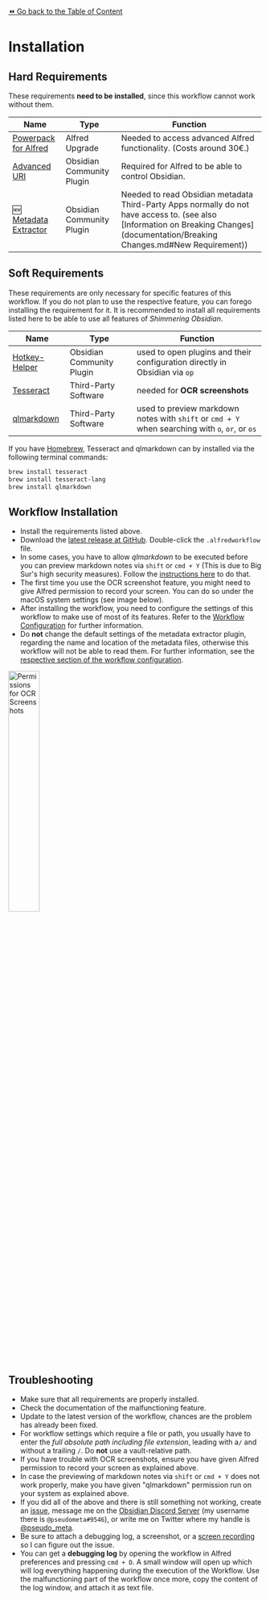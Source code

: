 [⏪ Go back to the Table of Content](README.md#Feature%20Overview)

# Installation

## Hard Requirements
These requirements **need to be installed**, since this workflow cannot work without them.

| Name                                                                       | Type                      | Function                                                                                                                                                                          |
| -------------------------------------------------------------------------- | ------------------------- | --------------------------------------------------------------------------------------------------------------------------------------------------------------------------------- |
| [Powerpack for Alfred](https://www.alfredapp.com/powerpack/)               | Alfred Upgrade            | Needed to access advanced Alfred functionality. (Costs around 30€.)                                                                                                               |
| [Advanced URI](https://github.com/Vinzent03/obsidian-advanced-uri)         | Obsidian Community Plugin | Required for Alfred to be able to control Obsidian.                                                                                                                               |
| 🆕 [Metadata Extractor](https://github.com/kometenstaub/metadata-extractor) | Obsidian Community Plugin | Needed to read Obsidian metadata Third-Party Apps normally do not have access to. (see also [Information on Breaking Changes](documentation/Breaking Changes.md#New Requirement)) |

## Soft Requirements
These requirements are only necessary for specific features of this workflow. If you do not plan to use the respective feature, you can forego installing the requirement for it. It is recommended to install all requirements listed here to be able to use all features of _Shimmering Obsidian_.

| Name                                                                   | Type                      | Function                                                                                        |
| ---------------------------------------------------------------------- | ------------------------- | ----------------------------------------------------------------------------------------------- |
| [Hotkey-Helper](https://github.com/pjeby/hotkey-helper)                | Obsidian Community Plugin | used to open plugins and their configuration directly in Obsidian via `op`                      |
| [Tesseract](https://tesseract-ocr.github.io/tessdoc/Installation.html) | Third-Party Software      | needed for **OCR screenshots**                                                                  |
| [qlmarkdown](https://github.com/toland/qlmarkdown/)                    | Third-Party Software      | used to preview markdown notes with `shift` or `cmd + Y` when searching with `o`, `or`, or `os` |

If you have [Homebrew](https://brew.sh/), Tesseract and qlmarkdown can by installed via the following terminal commands:

```bash
brew install tesseract
brew install tesseract-lang
brew install qlmarkdown
```

## Workflow Installation
- Install the requirements listed above.
- Download the [latest release at GitHub](https://github.com/chrisgrieser/shimmering-obsidian/releases/latest). Double-click the `.alfredworkflow` file.
- In some cases, you have to allow _qlmarkdown_ to be executed before you can preview markdown notes via `shift` or `cmd + Y` (This is due to Big Sur's high security measures). Follow the [instructions here](https://github.com/toland/qlmarkdown/issues/98#issuecomment-607733093) to do that.
- The first time you use the OCR screenshot feature, you might need to give Alfred permission to record your screen. You can do so under the macOS system settings (see image below).
- After installing the workflow, you need to configure the settings of this workflow to make use of most of its features. Refer to the [Workflow Configuration](documentation/Workflow%20Configuration.md) for further information.
- Do **not** change the default settings of the metadata extractor plugin, regarding the name and location of the metadata files, otherwise this workflow will not be able to read them. For further information, see the [respective section of the workflow configuration](documentation/Workflow%20Configuration#Metadata%20Extractor%20Settings).

<img src="https://user-images.githubusercontent.com/73286100/131231644-a800c0b0-8dc2-4ae9-bd41-c3937741b94a.png" alt="Permissions for OCR Screenshots" width=35% height=35%>

## Troubleshooting
- Make sure that all requirements are properly installed.
- Check the documentation of the malfunctioning feature.
- Update to the latest version of the workflow, chances are the problem has already been fixed.
- For workflow settings which require a file or path, you usually have to enter the *full absolute path including file extension*, leading with a`/` and without a trailing `/`. Do **not** use a vault-relative path.
- If you have trouble with OCR screenshots, ensure you have given Alfred permission to record your screen as explained above.
- In case the previewing of markdown notes via `shift` or `cmd + Y` does not work properly, make you have given "qlmarkdown" permission run on your system as explained above.
- If you did all of the above and there is still something not working, create an [issue](https://github.com/chrisgrieser/shimmering-obsidian/issues), message me on the [Obsidian Discord Server](https://discord.gg/veuWUTm) (my username there is `@pseudometa#9546`), or write me on Twitter where my handle is [@pseudo_meta](https://twitter.com/pseudo_meta).
- Be sure to attach a debugging log, a screenshot, or a [screen recording](https://support.apple.com/guide/quicktime-player/record-your-screen-qtp97b08e666/mac) so I can figure out the issue.
- You can get a **debugging log** by opening the workflow in Alfred preferences and pressing `cmd + D`. A small window will open up which will log everything happening during the execution of the Workflow. Use the malfunctioning part of the workflow once more, copy the content of the log window, and attach it as text file.
